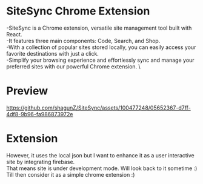# SiteSync Chrome Extension
-SiteSync is a Chrome extension, versatile site management tool built with React. \
-It features three main components: Code, Search, and Shop. \
-With a collection of popular sites stored locally, you can easily access your favorite destinations with just a click.  \
-Simplify your browsing experience and effortlessly sync and manage your preferred sites with our powerful Chrome extension. \

# Preview


https://github.com/shagunZ/SiteSync/assets/100477248/05652367-d7ff-4df8-9b96-fa986873972e


# Extension
However, it uses the local json but I want to enhance it as a user interactive site by integrating firebase. \
That means site is under development mode. Will look back to it sometime :) \
Till then consider it as a simple chrome extension :)
